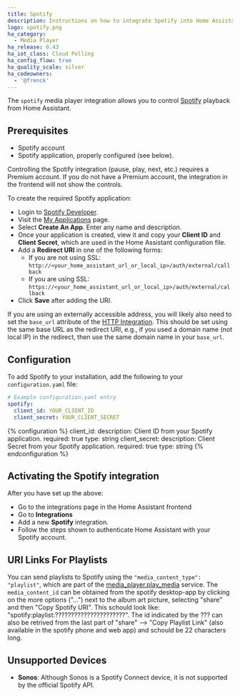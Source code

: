 ```yaml
---
title: Spotify
description: Instructions on how to integrate Spotify into Home Assistant.
logo: spotify.png
ha_category:
  - Media Player
ha_release: 0.43
ha_iot_class: Cloud Polling
ha_config_flow: true
ha_quality_scale: silver
ha_codeowners:
  - '@frenck'
---
```


The `spotify` media player integration allows you to control [Spotify](https://www.spotify.com/) playback from Home Assistant.

## Prerequisites

- Spotify account
- Spotify application, properly configured (see below).

<div class='note'>
  Controlling the Spotify integration (pause, play, next, etc.) requires a Premium account.
  If you do not have a Premium account, the integration in the frontend will not show the controls.
</div>

To create the required Spotify application:

- Login to [Spotify Developer](https://developer.spotify.com).
- Visit the [My Applications](https://developer.spotify.com/my-applications/#!/applications) page.
- Select **Create An App**. Enter any name and description.
- Once your application is created, view it and copy your **Client ID** and **Client Secret**, which are used in the Home Assistant configuration file.
- Add a **Redirect URI** in one of the following forms:
  - If you are not using SSL: `http://<your_home_assistant_url_or_local_ip>/auth/external/callback`
  - If you are using SSL: `https://<your_home_assistant_url_or_local_ip>/auth/external/callback`
- Click **Save** after adding the URI.

If you are using an externally accessible address, you will likely also need to set the `base_url` attribute of the [HTTP Integration](/integrations/http/). This should be set using the same base URL as the redirect URI, e.g., if you used a domain name (not local IP) in the redirect, then use the same domain name in your `base_url`.

## Configuration

To add Spotify to your installation, add the following to your `configuration.yaml` file:

```yaml
# Example configuration.yaml entry
spotify:
  client_id: YOUR_CLIENT_ID
  client_secret: YOUR_CLIENT_SECRET
```

{% configuration %}
client_id:
  description: Client ID from your Spotify application.
  required: true
  type: string
client_secret:
  description: Client Secret from your Spotify application.
  required: true
  type: string
{% endconfiguration %}

## Activating the Spotify integration

After you have set up the above:

- Go to the integrations page in the Home Assistant frontend
- Go to **Integrations**
- Add a new **Spotify** integration.
- Follow the steps shown to authenticate Home Assistant with your Spotify account.

## URI Links For Playlists

You can send playlists to Spotify using the `"media_content_type": "playlist"`, which are part of the
[media_player.play_media](/integrations/media_player/#service-media_playerplay_media) service.
The `media_content_id` can be obtained from the spotify desktop-app by clicking on the more options ("...") next to the album art picture, selecting "share" and then "Copy Spotify URI". This schould look like: "spotify:playlist:??????????????????????". The id indicated by the ??? can also be retrived from the last part of "share" --> "Copy Playlist Link" (also available in the spotify phone and web app) and schould be 22 characters long.

## Unsupported Devices

- **Sonos**: Although Sonos is a Spotify Connect device, it is not supported by the official Spotify API.
